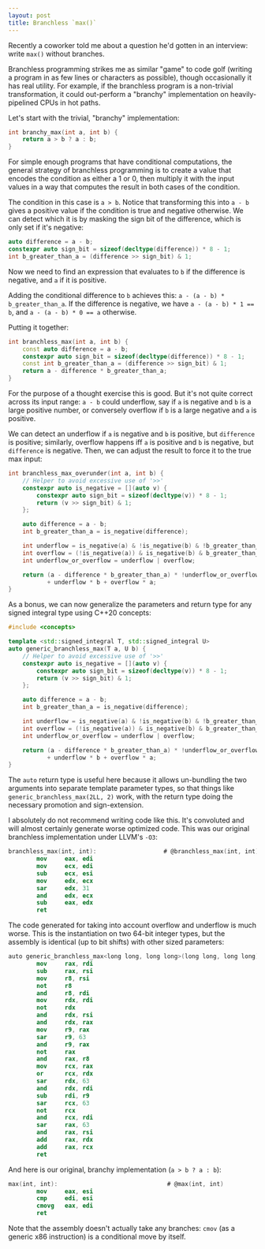 ```yaml
---
layout: post
title: Branchless `max()`
---
```


Recently a coworker told me about a question he'd gotten in an interview: write `max()` without branches.

Branchless programming strikes me as similar "game" to code golf (writing a program in as few lines or characters as possible), though occasionally it has real utility. 
For example, if the branchless program is a non-trivial transformation, it could out-perform a "branchy" implementation on heavily-pipelined CPUs in hot paths.

Let's start with the trivial, "branchy" implementation:

~~~ cpp
int branchy_max(int a, int b) {
    return a > b ? a : b;
}
~~~

For simple enough programs that have conditional computations, the general strategy of branchless programming is to create a value that encodes the condition as either a 1 or 0, then multiply it with the input values in a way that computes the result in both cases of the condition.

The condition in this case is `a > b`.
Notice that transforming this into `a - b` gives a positive value if the condition is true and negative otherwise.
We can detect which it is by masking the sign bit of the difference, which is only set if it's negative:

~~~ cpp
auto difference = a - b;
constexpr auto sign_bit = sizeof(decltype(difference)) * 8 - 1;
int b_greater_than_a = (difference >> sign_bit) & 1;
~~~

Now we need to find an expression that evaluates to `b` if the difference is negative, and `a` if it is positive.

Adding the conditional difference to `b` achieves this: `a - (a - b) * b_greater_than_a`. If the difference is negative, we have `a - (a - b) * 1 == b`, and `a - (a - b) * 0 == a` otherwise.

Putting it together:

~~~ cpp
int branchless_max(int a, int b) {
    const auto difference = a - b;
    constexpr auto sign_bit = sizeof(decltype(difference)) * 8 - 1;
    const int b_greater_than_a = (difference >> sign_bit) & 1;
    return a - difference * b_greater_than_a;
}
~~~

For the purpose of a thought exercise this is good.
But it's not quite correct across its input range: `a - b` could underflow, say if `a` is negative and `b` is a large positive number, or conversely overflow if `b` is a large negative and `a` is positive.

We can detect an underflow if `a` is negative and `b` is positive, but `difference` is positive; similarly, overflow happens iff `a` is positive and `b` is negative, but `difference` is negative.
Then, we can adjust the result to force it to the true max input:

~~~ cpp
int branchless_max_overunder(int a, int b) {
    // Helper to avoid excessive use of '>>'
    constexpr auto is_negative = [](auto v) {
        constexpr auto sign_bit = sizeof(decltype(v)) * 8 - 1;
        return (v >> sign_bit) & 1;
    };

    auto difference = a - b;
    int b_greater_than_a = is_negative(difference);

    int underflow = is_negative(a) & !is_negative(b) & !b_greater_than_a;
    int overflow = (!is_negative(a)) & is_negative(b) & b_greater_than_a;
    int underflow_or_overflow = underflow | overflow;

    return (a - difference * b_greater_than_a) * !underflow_or_overflow
           + underflow * b + overflow * a;
}
~~~

As a bonus, we can now generalize the parameters and return type for any signed integral type using C++20 concepts:

~~~ cpp
#include <concepts>

template <std::signed_integral T, std::signed_integral U>
auto generic_branchless_max(T a, U b) {
    // Helper to avoid excessive use of '>>'
    constexpr auto is_negative = [](auto v) {
        constexpr auto sign_bit = sizeof(decltype(v)) * 8 - 1;
        return (v >> sign_bit) & 1;
    };

    auto difference = a - b;
    int b_greater_than_a = is_negative(difference);

    int underflow = is_negative(a) & !is_negative(b) & !b_greater_than_a;
    int overflow = (!is_negative(a)) & is_negative(b) & b_greater_than_a;
    int underflow_or_overflow = underflow | overflow;

    return (a - difference * b_greater_than_a) * !underflow_or_overflow
           + underflow * b + overflow * a;
}
~~~

The `auto` return type is useful here because it allows un-bundling the two arguments into separate template parameter types, so that things like `generic_branchless_max(2LL, 2)` work, with the return type doing the necessary promotion and sign-extension.

I absolutely do not recommend writing code like this. It's convoluted and will almost certainly generate worse optimized code.
This was our original branchless implementation under LLVM's `-O3`:

~~~ nasm
branchless_max(int, int):                   # @branchless_max(int, int)
        mov     eax, edi
        mov     ecx, edi
        sub     ecx, esi
        mov     edx, ecx
        sar     edx, 31
        and     edx, ecx
        sub     eax, edx
        ret
~~~

The code generated for taking into account overflow and underflow is much worse.
This is the instantiation on two 64-bit integer types, but the assembly is identical (up to bit shifts) with other sized parameters:

~~~ nasm
auto generic_branchless_max<long long, long long>(long long, long long):  # @auto generic_branchless_max<long long, long long>(long long, long long)
        mov     rax, rdi
        sub     rax, rsi
        mov     r8, rsi
        not     r8
        and     r8, rdi
        mov     rdx, rdi
        not     rdx
        and     rdx, rsi
        and     rdx, rax
        mov     r9, rax
        sar     r9, 63
        and     r9, rax
        not     rax
        and     rax, r8
        mov     rcx, rax
        or      rcx, rdx
        sar     rdx, 63
        and     rdx, rdi
        sub     rdi, r9
        sar     rcx, 63
        not     rcx
        and     rcx, rdi
        sar     rax, 63
        and     rax, rsi
        add     rax, rdx
        add     rax, rcx
        ret
~~~

And here is our original, branchy implementation (`a > b ? a : b`):

~~~ nasm
max(int, int):                               # @max(int, int)
        mov     eax, esi
        cmp     edi, esi
        cmovg   eax, edi
        ret
~~~

Note that the assembly doesn't actually take any branches: `cmov` (as a generic x86 instruction) is a conditional move by itself.

